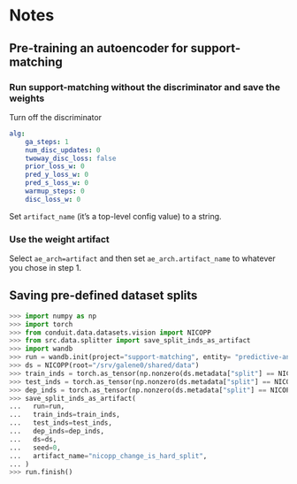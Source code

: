 # Notes

## Pre-training an autoencoder for support-matching

### Run support-matching without the discriminator and save the weights

Turn off the discriminator
```yaml
alg:
    ga_steps: 1
    num_disc_updates: 0
    twoway_disc_loss: false
    prior_loss_w: 0
    pred_y_loss_w: 0
    pred_s_loss_w: 0
    warmup_steps: 0
    disc_loss_w: 0
```

Set `artifact_name` (it’s a top-level config value) to a string.

### Use the weight artifact

Select `ae_arch=artifact` and then set `ae_arch.artifact_name` to whatever you chose in step 1.


## Saving pre-defined dataset splits

```python
>>> import numpy as np
>>> import torch
>>> from conduit.data.datasets.vision import NICOPP
>>> from src.data.splitter import save_split_inds_as_artifact
>>> import wandb
>>> run = wandb.init(project="support-matching", entity= "predictive-analytics-lab", dir="local_logging")
>>> ds = NICOPP(root="/srv/galene0/shared/data")
>>> train_inds = torch.as_tensor(np.nonzero(ds.metadata["split"] == NICOPP.Split.TRAIN.value)[0])
>>> test_inds = torch.as_tensor(np.nonzero(ds.metadata["split"] == NICOPP.Split.TEST.value)[0])
>>> dep_inds = torch.as_tensor(np.nonzero(ds.metadata["split"] == NICOPP.Split.VAL.value)[0])
>>> save_split_inds_as_artifact(
...   run=run,
...   train_inds=train_inds,
...   test_inds=test_inds,
...   dep_inds=dep_inds,
...   ds=ds,
...   seed=0,
...   artifact_name="nicopp_change_is_hard_split",
... )
>>> run.finish()
```
